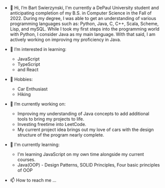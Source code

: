 - 👋 Hi, I’m Bart Swierzynski, I'm currently a DePaul University student and anticipating completion of my B.S. in Computer Science in the Fall of 2022. During my degree, I was able to get an understanding of various programming languages such as: Python, Java, C, C++, Scala, Scheme, Lisp, and mySQL. While I took my first steps into the programming world with Python, I consider Java as my main language. With that said, I am actively working on improving my proficiency in Java. 

- 👀 I’m interested in learning: 
   - JavaScript 
   - TypeScript 
   - and React

- 🌱 Hobbies: 
   - Car Enthusiast 
   - Hiking

- 🌱 I’m currently working on:
   - Improving my understanding of Java concepts to add additional tools to bring my projects to life. 
   - Investing freetime into LeetCode.
   - My current project idea brings out my love of cars with the design structure of the program nearly complete. 

- 💞️ I'm currently learning: 
  - I'm learning JavaScript on my own time alongside my current courses.
  - Java(OOP) - Design Patterns, SOLID Principles, Four basic principles of OOP

- 📫 How to reach me ...


<!---
bartswierz/bartswierz is a ✨ special ✨ repository because its `README.md` (this file) appears on your GitHub profile.
You can click the Preview link to take a look at your changes.
--->
